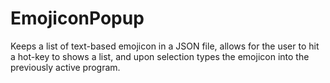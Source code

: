 # EmojiconPopup
Keeps a list of text-based emojicon in a JSON file, allows for the user to hit a hot-key to shows a list, and upon selection types the emojicon into the previously active program.
